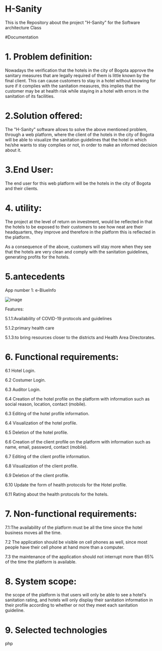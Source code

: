 # H-Sanity
This is the Repository about the project "H-Sanity" for the Software architecture Class



#Documentation

# 1. Problem definition:


Nowadays the verification that the hotels in the city of Bogota approve the sanitary measures that are legally required of them is little known by the final client. 
This can cause customers to stay in a hotel without knowing for sure if it complies with the sanitation measures, this implies that the customer may be at health risk while staying in a hotel with errors in the sanitation of its facilities.


# 2.Solution offered:


The "H-Sanity" software allows to solve the above mentioned problem, through a web platform, where the client of the hotels in the city of Bogota will be able to visualize the sanitation guidelines that the hotel in which he/she wants to stay complies or not, in order to make an informed decision about it. 


# 3.End User:


The end user for this web platform will be the hotels in the city of Bogota and their clients.


# 4. utility:


The project at the level of return on investment, would be reflected in that the hotels to be exposed to their customers to see how neat are their headquarters, they improve and therefore in the platform this is reflected in the platform.

As a consequence of the above, customers will stay more when they see that the hotels are very clean and comply with the sanitation guidelines, generating profits for the hotels.


# 5.antecedents

App number 1: e-BlueInfo


![image](https://github.com/Ludwinghc/H-Sanity/assets/79872566/6047207b-90f7-4fbf-ad01-87717c29db0a)


Features:


5.1.1:Availability of COVID-19 protocols and guidelines


5.1.2:primary health care


5.1.3:to bring resources closer to the districts and Health Area Directorates.



# 6. Functional requirements:


6.1 Hotel Login.


6.2 Costumer Login.


6.3 Auditor Login.


6.4 Creation of the hotel profile on the platform with information such as social reason, 
location, contact (mobile).


6.3 Editing of the hotel profile information.


6.4 Visualization of the hotel profile.


6.5 Deletion of the hotel profile.


6.6 Creation of the client profile on the platform with information such as name, email, password, contact (mobile).


6.7 Editing of the client profile information.


6.8 Visualization of the client profile.


6.9 Deletion of the client profile.


6.10 Update the form of health protocols for the Hotel profile.


6.11 Rating about the health protocols for the hotels.


# 7. Non-functional requirements:

7.1:The availability of the platform must be all the time since the hotel business moves all the time.


7.2 The application should be visible on cell phones as well, since most people have their cell phone at hand more than a computer.


7.3 the maintenance of the application should not interrupt more than 65% of the time the platform is available.



# 8. System scope:


the scope of the platform is that users will only be able to see a hotel's sanitation rating, and hotels will only display their sanitation information in their profile according to whether or not they meet each sanitation guideline.


# 9. Selected technologies

php
